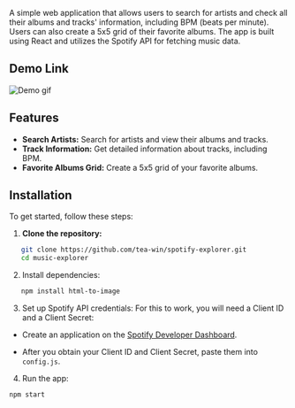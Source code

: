 A simple web application that allows users to search for artists and check all their albums and tracks' information, including BPM (beats per minute). Users can also create a 5x5 grid of their favorite albums. The app is built using React and utilizes the Spotify API for fetching music data.
## Demo Link
![Demo gif](https://github.com/tea-win/spotify-explorer/blob/main/public/demo.gif)
## Features

- **Search Artists:** Search for artists and view their albums and tracks.
- **Track Information:** Get detailed information about tracks, including BPM.
- **Favorite Albums Grid:** Create a 5x5 grid of your favorite albums.

## Installation

To get started, follow these steps:

1. **Clone the repository:**

```bash
   git clone https://github.com/tea-win/spotify-explorer.git
   cd music-explorer
```

2. Install dependencies:

```bash
   npm install html-to-image
```

3. Set up Spotify API credentials:
   For this to work, you will need a Client ID and a Client Secret:

- Create an application on the [Spotify Developer Dashboard](https://developer.spotify.com/documentation/web-api/tutorials/getting-started#request-an-access-token).

- After you obtain your Client ID and Client Secret, paste them into `config.js`.

4. Run the app:

```bash
npm start
```
